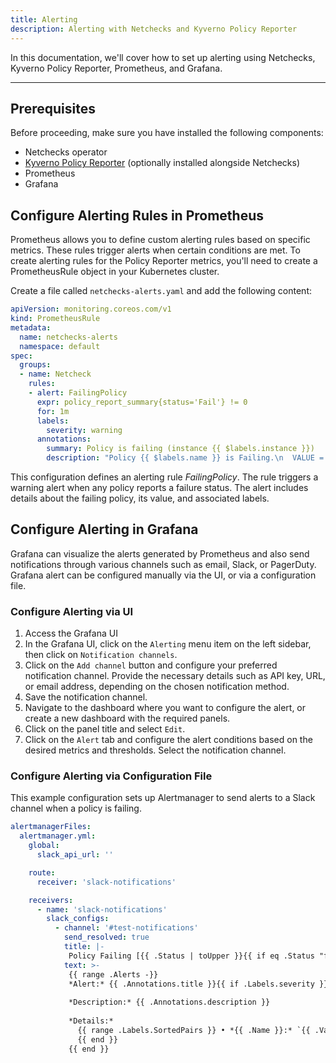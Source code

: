 ```yaml
---
title: Alerting
description: Alerting with Netchecks and Kyverno Policy Reporter
---
```



In this documentation, we'll cover how to set up alerting using Netchecks, Kyverno Policy Reporter, Prometheus, and Grafana.

---

## Prerequisites

Before proceeding, make sure you have installed the following components:

* Netchecks operator
* [Kyverno Policy Reporter](https://kyverno.github.io/policy-reporter/) (optionally installed alongside Netchecks)
* Prometheus
* Grafana


## Configure Alerting Rules in Prometheus

Prometheus allows you to define custom alerting rules based on specific metrics. These rules trigger alerts when certain conditions are met. To create alerting rules for the Policy Reporter metrics, you'll need to create a PrometheusRule object in your Kubernetes cluster.

Create a file called `netchecks-alerts.yaml` and add the following content:

```yaml
apiVersion: monitoring.coreos.com/v1
kind: PrometheusRule
metadata:
  name: netchecks-alerts
  namespace: default
spec:
  groups:
  - name: Netcheck
    rules:
    - alert: FailingPolicy
      expr: policy_report_summary{status='Fail'} != 0
      for: 1m
      labels:
        severity: warning
      annotations:
        summary: Policy is failing (instance {{ $labels.instance }})
        description: "Policy {{ $labels.name }} is Failing.\n  VALUE = {{ $value }}\n  LABELS = {{ $labels }}"
```

This configuration defines an alerting rule *FailingPolicy*. The rule triggers a warning alert when any 
policy reports a failure status. The alert includes details about the failing policy, its value, and associated labels.

## Configure Alerting in Grafana

Grafana can visualize the alerts generated by Prometheus and also send notifications through various channels such as email, Slack, or PagerDuty. Grafana alert can be configured manually via the UI, or via a configuration file.

### Configure Alerting via UI

1. Access the Grafana UI
1. In the Grafana UI, click on the `Alerting` menu item on the left sidebar, then click on `Notification channels`.
1. Click on the `Add channel` button and configure your preferred notification channel. Provide the necessary details such as API key, URL, or email address, depending on the chosen notification method.
1. Save the notification channel.
1. Navigate to the dashboard where you want to configure the alert, or create a new dashboard with the required panels.
1. Click on the panel title and select `Edit`.
1. Click on the `Alert` tab and configure the alert conditions based on the desired metrics and thresholds. Select the notification channel.

### Configure Alerting via Configuration File

This example configuration sets up Alertmanager to send alerts to a Slack channel when a policy is failing.

```yaml
alertmanagerFiles:
  alertmanager.yml:
    global:
      slack_api_url: ''

    route:
      receiver: 'slack-notifications'

    receivers:
      - name: 'slack-notifications'
        slack_configs:
          - channel: '#test-notifications'
            send_resolved: true
            title: |-
             Policy Failing [{{ .Status | toUpper }}{{ if eq .Status "firing" }}:{{ .Alerts.Firing | len }}{{ end }}] {{ .CommonLabels.alertname }} for {{ .CommonLabels.namespace }}
            text: >-
             {{ range .Alerts -}}
             *Alert:* {{ .Annotations.title }}{{ if .Labels.severity }} - `{{ .Labels.severity }}`{{ end }}
        
             *Description:* {{ .Annotations.description }}
        
             *Details:*
               {{ range .Labels.SortedPairs }} • *{{ .Name }}:* `{{ .Value }}`
               {{ end }}
             {{ end }}
```
